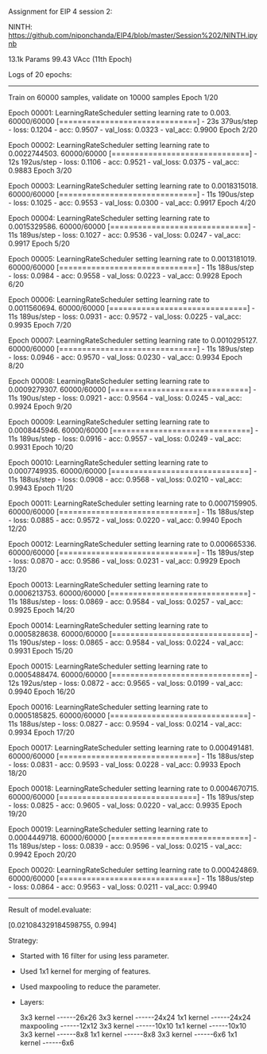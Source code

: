 Assignment for EIP 4 session 2:

NINTH: https://github.com/niponchanda/EIP4/blob/master/Session%202/NINTH.ipynb

13.1k Params
99.43 VAcc (11th Epoch)

Logs of 20 epochs:
****************************************************************
Train on 60000 samples, validate on 10000 samples
Epoch 1/20

Epoch 00001: LearningRateScheduler setting learning rate to 0.003.
60000/60000 [==============================] - 23s 379us/step - loss: 0.1204 - acc: 0.9507 - val_loss: 0.0323 - val_acc: 0.9900
Epoch 2/20

Epoch 00002: LearningRateScheduler setting learning rate to 0.0022744503.
60000/60000 [==============================] - 12s 192us/step - loss: 0.1106 - acc: 0.9521 - val_loss: 0.0375 - val_acc: 0.9883
Epoch 3/20

Epoch 00003: LearningRateScheduler setting learning rate to 0.0018315018.
60000/60000 [==============================] - 11s 190us/step - loss: 0.1025 - acc: 0.9553 - val_loss: 0.0300 - val_acc: 0.9917
Epoch 4/20

Epoch 00004: LearningRateScheduler setting learning rate to 0.0015329586.
60000/60000 [==============================] - 11s 189us/step - loss: 0.1027 - acc: 0.9536 - val_loss: 0.0247 - val_acc: 0.9917
Epoch 5/20

Epoch 00005: LearningRateScheduler setting learning rate to 0.0013181019.
60000/60000 [==============================] - 11s 188us/step - loss: 0.0984 - acc: 0.9558 - val_loss: 0.0223 - val_acc: 0.9928
Epoch 6/20

Epoch 00006: LearningRateScheduler setting learning rate to 0.0011560694.
60000/60000 [==============================] - 11s 189us/step - loss: 0.0931 - acc: 0.9572 - val_loss: 0.0225 - val_acc: 0.9935
Epoch 7/20

Epoch 00007: LearningRateScheduler setting learning rate to 0.0010295127.
60000/60000 [==============================] - 11s 189us/step - loss: 0.0946 - acc: 0.9570 - val_loss: 0.0230 - val_acc: 0.9934
Epoch 8/20

Epoch 00008: LearningRateScheduler setting learning rate to 0.0009279307.
60000/60000 [==============================] - 11s 190us/step - loss: 0.0921 - acc: 0.9564 - val_loss: 0.0245 - val_acc: 0.9924
Epoch 9/20

Epoch 00009: LearningRateScheduler setting learning rate to 0.0008445946.
60000/60000 [==============================] - 11s 189us/step - loss: 0.0916 - acc: 0.9557 - val_loss: 0.0249 - val_acc: 0.9931
Epoch 10/20

Epoch 00010: LearningRateScheduler setting learning rate to 0.0007749935.
60000/60000 [==============================] - 11s 188us/step - loss: 0.0908 - acc: 0.9568 - val_loss: 0.0210 - val_acc: 0.9943
Epoch 11/20

Epoch 00011: LearningRateScheduler setting learning rate to 0.0007159905.
60000/60000 [==============================] - 11s 188us/step - loss: 0.0885 - acc: 0.9572 - val_loss: 0.0220 - val_acc: 0.9940
Epoch 12/20

Epoch 00012: LearningRateScheduler setting learning rate to 0.000665336.
60000/60000 [==============================] - 11s 189us/step - loss: 0.0870 - acc: 0.9586 - val_loss: 0.0231 - val_acc: 0.9929
Epoch 13/20

Epoch 00013: LearningRateScheduler setting learning rate to 0.0006213753.
60000/60000 [==============================] - 11s 188us/step - loss: 0.0869 - acc: 0.9584 - val_loss: 0.0257 - val_acc: 0.9925
Epoch 14/20

Epoch 00014: LearningRateScheduler setting learning rate to 0.0005828638.
60000/60000 [==============================] - 11s 190us/step - loss: 0.0865 - acc: 0.9584 - val_loss: 0.0224 - val_acc: 0.9931
Epoch 15/20

Epoch 00015: LearningRateScheduler setting learning rate to 0.0005488474.
60000/60000 [==============================] - 12s 192us/step - loss: 0.0872 - acc: 0.9565 - val_loss: 0.0199 - val_acc: 0.9940
Epoch 16/20

Epoch 00016: LearningRateScheduler setting learning rate to 0.0005185825.
60000/60000 [==============================] - 11s 188us/step - loss: 0.0827 - acc: 0.9594 - val_loss: 0.0214 - val_acc: 0.9934
Epoch 17/20

Epoch 00017: LearningRateScheduler setting learning rate to 0.000491481.
60000/60000 [==============================] - 11s 188us/step - loss: 0.0831 - acc: 0.9593 - val_loss: 0.0228 - val_acc: 0.9933
Epoch 18/20

Epoch 00018: LearningRateScheduler setting learning rate to 0.0004670715.
60000/60000 [==============================] - 11s 189us/step - loss: 0.0825 - acc: 0.9605 - val_loss: 0.0220 - val_acc: 0.9935
Epoch 19/20

Epoch 00019: LearningRateScheduler setting learning rate to 0.0004449718.
60000/60000 [==============================] - 11s 189us/step - loss: 0.0839 - acc: 0.9596 - val_loss: 0.0215 - val_acc: 0.9942
Epoch 20/20

Epoch 00020: LearningRateScheduler setting learning rate to 0.000424869.
60000/60000 [==============================] - 11s 188us/step - loss: 0.0864 - acc: 0.9563 - val_loss: 0.0211 - val_acc: 0.9940
***********************************************************************

Result of model.evaluate:

[0.021084329184598755, 0.994]

Strategy:

- Started with 16 filter for using less parameter.

- Used 1x1 kernel for merging of features.

- Used maxpooling to reduce the parameter.

-  Layers:

   3x3 kernel ------26x26
   3x3 kernel ------24x24
   1x1 kernel ------24x24
   maxpooling ------12x12
   3x3 kernel ------10x10
   1x1 kernel ------10x10
   3x3 kernel ------8x8
   1x1 kernel ------8x8
   3x3 kernel ------6x6
   1x1 kernel ------6x6



 
